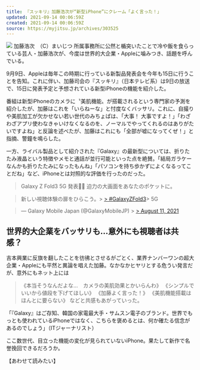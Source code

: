 ```yaml
---
title: 『スッキリ』加藤浩次が“新型iPhone”にクレーム「よく言った！」
updated: 2021-09-14 00:06:59Z
created: 2021-09-14 00:06:59Z
source: https://myjitsu.jp/archives/303525
---
```


![](https://myjitsu.jp/wp-content/uploads/2021/05/katou_kouji.jpg)
加藤浩次　（C）まいじつ
所属事務所に公然と楯突いたことで冷や飯を食らっている芸人・加藤浩次が、今度は世界的大企業・Appleに噛みつき、話題を呼んでいる。

9月9日、Appleは毎年この時期に行っている新製品発表会を今年も15日に行うことを告知。これに伴い、加藤司会の『スッキリ』（日本テレビ系）は9日の放送で、15日に発表予定と予想されている新型iPhoneの機能を紹介した。

番組は新型iPhoneのカメラに〝美肌機能〟が搭載されるという専門家の予測を紹介したが、加藤はこれを「いらねーな」と忖度なくバッサリ。これに、自撮りや美肌加工が欠かせない若い世代のみちょぱは、「大事！ 大事ですよ！」「わざわざアプリ使わなきゃいけなくなるのを、ノーマルでやってくれるのはありがたいですよね」と反論を述べたが、加藤はこれにも「全部が嘘になってくぜ！」と指摘、警鐘を鳴らした。

一方、ライバル製品として紹介された『Galaxy』の最新型については、折りたたみ液晶という特徴やメモと通話が並行可能といった点を絶賛。「結局ガラケーなんかも折りたたみになったもんね」「パソコンを持ち歩かずによくなるってことだね」など、iPhoneとは対照的な評価を行ったのだった。

> Galaxy Z Fold3 5G 発表🎊✨
> 迫力の大画面をあなたのポケットに。

> 新しい視聴体験の扉をひらこう。> [> #GalaxyZFold3](https://twitter.com/hashtag/GalaxyZFold3?src=hash&ref_src=twsrc%5Etfw)>  5G

> — Galaxy Mobile Japan (@GalaxyMobileJP) > [> August 11, 2021](https://twitter.com/GalaxyMobileJP/status/1425592894153314306?ref_src=twsrc%5Etfw)

## 世界的大企業をバッサリも…意外にも視聴者は共感？

吉本興業に反旗を翻したことを彷彿とさせるがごとく、業界ナンバーワンの超大企業・Appleにも平然と異論を唱えた加藤。なかなかヒヤリとする危うい発言だが、意外にもネット上には

> 《本当そうなんだよな…　カメラの美肌効果とかいらんわ》
> 《シンプルでいいから値段を下げてほしい》
> 《加藤よく言った！》
> 《美肌機能搭載はほんとに要らない》
などと共感もあがっていった。

「『Galaxy』はご存知、韓国の家電最大手・サムスン電子のブランド。世界でもっとも使われているiPhoneではなく、こちらを褒めるとは、何か確たる信念があるのでしょう」（ITジャーナリスト）

ここ数世代、目立った機能の変化が見られていないiPhone。果たして新作で名誉挽回できるだろうか。

【あわせて読みたい】